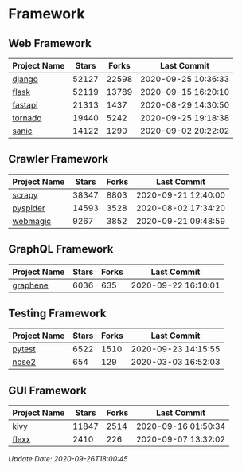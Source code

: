 # Framework

## Web Framework

| Project Name | Stars | Forks | Last Commit |
| ------------ | ----- | ----- | ----------- |
| [django](https://github.com/django/django) | 52127 | 22598 | 2020-09-25 10:36:33 |
| [flask](https://github.com/pallets/flask) | 52119 | 13789 | 2020-09-15 16:20:10 |
| [fastapi](https://github.com/tiangolo/fastapi) | 21313 | 1437 | 2020-08-29 14:30:50 |
| [tornado](https://github.com/tornadoweb/tornado) | 19440 | 5242 | 2020-09-25 19:18:38 |
| [sanic](https://github.com/huge-success/sanic) | 14122 | 1290 | 2020-09-02 20:22:02 |

## Crawler Framework

| Project Name | Stars | Forks | Last Commit |
| ------------ | ----- | ----- | ----------- |
| [scrapy](https://github.com/scrapy/scrapy) | 38347 | 8803 | 2020-09-21 12:40:00 |
| [pyspider](https://github.com/binux/pyspider) | 14593 | 3528 | 2020-08-02 17:34:20 |
| [webmagic](https://github.com/code4craft/webmagic) | 9267 | 3852 | 2020-09-21 09:48:59 |

## GraphQL Framework

| Project Name | Stars | Forks | Last Commit |
| ------------ | ----- | ----- | ----------- |
| [graphene](https://github.com/graphql-python/graphene) | 6036 | 635 | 2020-09-22 16:10:01 |

## Testing Framework

| Project Name | Stars | Forks | Last Commit |
| ------------ | ----- | ----- | ----------- |
| [pytest](https://github.com/pytest-dev/pytest) | 6522 | 1510 | 2020-09-23 14:15:55 |
| [nose2](https://github.com/nose-devs/nose2) | 654 | 129 | 2020-03-03 16:52:03 |

## GUI Framework

| Project Name | Stars | Forks | Last Commit |
| ------------ | ----- | ----- | ----------- |
| [kivy](https://github.com/kivy/kivy) | 11847 | 2514 | 2020-09-16 01:50:34 |
| [flexx](https://github.com/flexxui/flexx) | 2410 | 226 | 2020-09-07 13:32:02 |

*Update Date: 2020-09-26T18:00:45*
